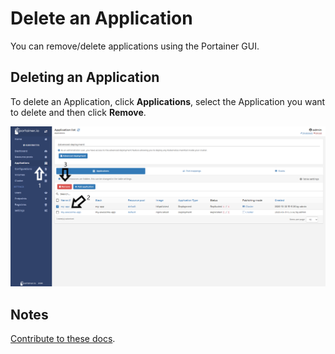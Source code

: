 # Delete an Application

You can remove/delete applications using the Portainer GUI.

## Deleting an Application

To delete an Application, click <b>Applications</b>, select the Application you want to delete and then click <b>Remove</b>.

![delete](assets/delete-1.png)

## Notes

[Contribute to these docs](https://github.com/portainer/portainer-docs/blob/master/contributing.md).
